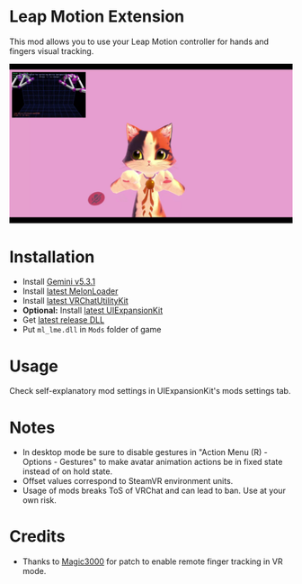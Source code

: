 # Leap Motion Extension
This mod allows you to use your Leap Motion controller for hands and fingers visual tracking.

[![](.github/img_01.png)](https://youtu.be/ALDBcI9yCyM)

# Installation
* Install [Gemini v5.3.1](https://developer.leapmotion.com/tracking-software-download)
* Install [latest MelonLoader](https://github.com/LavaGang/MelonLoader)
* Install [latest VRChatUtilityKit](https://github.com/SleepyVRC/Mods)
* **Optional:** Install [latest UIExpansionKit](https://github.com/knah/VRCMods)
* Get [latest release DLL](../../../releases/latest)
* Put `ml_lme.dll` in `Mods` folder of game

# Usage
Check self-explanatory mod settings in UIExpansionKit's mods settings tab.

# Notes
* In desktop mode be sure to disable gestures in "Action Menu (R) - Options - Gestures" to make avatar animation actions be in fixed state instead of on hold state.
* Offset values correspond to SteamVR environment units.
* Usage of mods breaks ToS of VRChat and can lead to ban. Use at your own risk.

# Credits
* Thanks to [Magic3000](https://github.com/Magic3000) for patch to enable remote finger tracking in VR mode.
